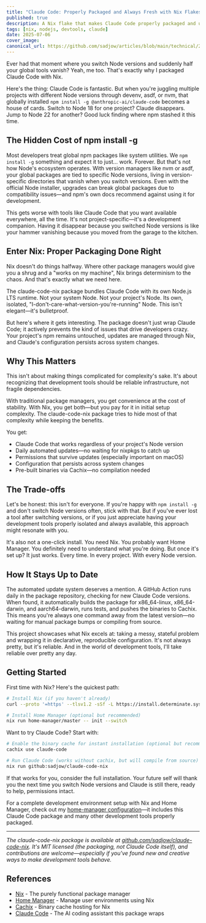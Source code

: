 ```yaml
---
title: "Claude Code: Properly Packaged and Always Fresh with Nix Flakes"
published: true
description: A Nix flake that makes Claude Code properly packaged and up to date
tags: [nix, nodejs, devtools, claude]
date: 2025-07-06
cover_image: 
canonical_url: https://github.com/sadjow/articles/blob/main/technical/2025/self-updating-nix-flake-claude-code.md
---
```


Ever had that moment where you switch Node versions and suddenly half your global tools vanish? Yeah, me too. That's exactly why I packaged Claude Code with Nix.

Here's the thing: Claude Code is fantastic. But when you're juggling multiple projects with different Node versions through devenv, asdf, or nvm, that globally installed `npm install -g @anthropic-ai/claude-code` becomes a house of cards. Switch to Node 18 for one project? Claude disappears. Jump to Node 22 for another? Good luck finding where npm stashed it this time.

## The Hidden Cost of npm install -g

Most developers treat global npm packages like system utilities. We `npm install -g` something and expect it to just... work. Forever. But that's not how Node's ecosystem operates. With version managers like nvm or asdf, your global packages are tied to specific Node versions, living in version-specific directories that vanish when you switch versions. Even with the official Node installer, upgrades can break global packages due to compatibility issues—and npm's own docs recommend against using it for development.

This gets worse with tools like Claude Code that you want available everywhere, all the time. It's not project-specific—it's a development companion. Having it disappear because you switched Node versions is like your hammer vanishing because you moved from the garage to the kitchen.

## Enter Nix: Proper Packaging Done Right

Nix doesn't do things halfway. Where other package managers would give you a shrug and a "works on my machine", Nix brings determinism to the chaos. And that's exactly what we need here.

The claude-code-nix package bundles Claude Code with its own Node.js LTS runtime. Not your system Node. Not your project's Node. Its own, isolated, "I-don't-care-what-version-you're-running" Node. This isn't elegant—it's bulletproof.

But here's where it gets interesting. The package doesn't just wrap Claude Code; it actively prevents the kind of issues that drive developers crazy. Your project's npm remains untouched, updates are managed through Nix, and Claude's configuration persists across system changes.

## Why This Matters

This isn't about making things complicated for complexity's sake. It's about recognizing that development tools should be reliable infrastructure, not fragile dependencies.

With traditional package managers, you get convenience at the cost of stability. With Nix, you get both—but you pay for it in initial setup complexity. The claude-code-nix package tries to hide most of that complexity while keeping the benefits.

You get:
- Claude Code that works regardless of your project's Node version
- Daily automated updates—no waiting for nixpkgs to catch up
- Permissions that survive updates (especially important on macOS)
- Configuration that persists across system changes
- Pre-built binaries via Cachix—no compilation needed

## The Trade-offs

Let's be honest: this isn't for everyone. If you're happy with `npm install -g` and don't switch Node versions often, stick with that. But if you've ever lost a tool after switching versions, or if you just appreciate having your development tools properly isolated and always available, this approach might resonate with you.

It's also not a one-click install. You need Nix. You probably want Home Manager. You definitely need to understand what you're doing. But once it's set up? It just works. Every time. In every project. With every Node version.

## How It Stays Up to Date

The automated update system deserves a mention. A GitHub Action runs daily in the package repository, checking for new Claude Code versions. When found, it automatically builds the package for x86_64-linux, x86_64-darwin, and aarch64-darwin, runs tests, and pushes the binaries to Cachix. This means you're always one command away from the latest version—no waiting for manual package bumps or compiling from source.

This project showcases what Nix excels at: taking a messy, stateful problem and wrapping it in declarative, reproducible configuration. It's not always pretty, but it's reliable. And in the world of development tools, I'll take reliable over pretty any day.

## Getting Started

First time with Nix? Here's the quickest path:

```bash
# Install Nix (if you haven't already)
curl --proto '=https' --tlsv1.2 -sSf -L https://install.determinate.systems/nix | sh -s -- install

# Install Home Manager (optional but recommended)
nix run home-manager/master -- init --switch
```

Want to try Claude Code? Start with:

```bash
# Enable the binary cache for instant installation (optional but recommended)
cachix use claude-code

# Run Claude Code (works without cachix, but will compile from source)
nix run github:sadjow/claude-code-nix
```

If that works for you, consider the full installation. Your future self will thank you the next time you switch Node versions and Claude is still there, ready to help, permissions intact.

For a complete development environment setup with Nix and Home Manager, check out my [home-manager configuration](https://github.com/sadjow/home-manager)—it includes this Claude Code package and many other development tools properly packaged.

---

*The claude-code-nix package is available at [github.com/sadjow/claude-code-nix](https://github.com/sadjow/claude-code-nix). It's MIT licensed (the packaging, not Claude Code itself), and contributions are welcome—especially if you've found new and creative ways to make development tools behave.*

## References

- [Nix](https://nixos.org/) - The purely functional package manager
- [Home Manager](https://github.com/nix-community/home-manager) - Manage user environments using Nix
- [Cachix](https://cachix.org/) - Binary cache hosting for Nix
- [Claude Code](https://claude.ai/code) - The AI coding assistant this package wraps
